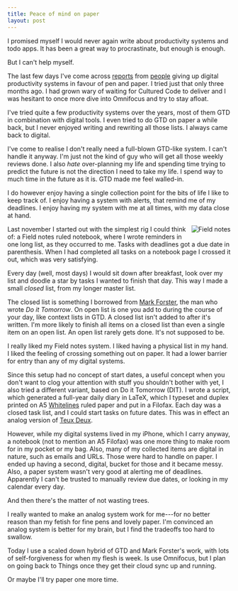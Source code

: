 ```yaml
---
title: Peace of mind on paper
layout: post
---
```


I promised myself I would never again write about productivity systems and todo apps. It has been a great way to procrastinate, but enough is enough.

But I can't help myself.

The last few days I've come across [reports][1] from [people][2] giving up digital productivity systems in favour of pen and paper. I tried just that only three months ago. I had grown wary of waiting for Cultured Code to deliver and I was hesitant to once more dive into Omnifocus and try to stay afloat.

I've tried quite a few productivity systems over the years, most of them GTD in combination with digital tools. I even tried to do GTD on paper a while back, but I never enjoyed writing and rewriting all those lists. I always came back to digital.

I've come to realise I don't really need a full-blown GTD-like system. I can't handle it anyway. I'm just not the kind of guy who will get all those weekly reviews done. I also *hate* over-planning my life and spending time trying to predict the future is not the direction I need to take my life. I spend way to much time in the future as it is. GTD made me feel walled-in. 

I do however enjoy having a single collection point for the bits of life I like to keep track of. I enjoy having a system with alerts, that remind me of my deadlines. I enjoy having my system with me at all times, with my data close at hand.

<img src="http://swedishpixels.com/bilder/fieldnotes.jpg" style="float: right; margin: 0 0 10px 10px;" alt="Field notes" />

Last november I started out with the simplest rig I could think of: a Field notes ruled notebook, where I wrote reminders in one long list, as they occurred to me. Tasks with deadlines got a due date in parenthesis. When I had completed all tasks on a notebook page I crossed it out, which was very satisfying.

Every day (well, most days) I would sit down after breakfast, look over my list and doodle a star by tasks I wanted to finish that day. This way I made a small *closed* list, from my longer master list. 

The closed list is something I borrowed from [Mark Forster][3], the man who wrote *Do it Tomorrow*. On open list is one you add to during the course of your day, like context lists in GTD. A closed list isn't added to after it's written. I'm more likely to finish all items on a closed list than even a single item on an open list. An open list rarely gets done. It's not supposed to be.

I really liked my Field notes system. I liked having a physical list in my hand. I liked the feeling of crossing something out on paper. It had a lower barrier for entry than any of my digital systems.

Since this setup had no concept of start dates, a useful concept when you don't want to clog your attention with stuff you shouldn't bother with yet, I also tried a different variant, based on Do it Tomorrow (DIT). I wrote a script, which generated a full-year daily diary in LaTeX, which I typeset and duplex printed on A5 [Whitelines][5] ruled paper and put in a Filofax. Each day was a closed task list, and I could start tasks on future dates. This was in effect an analog version of [Teux Deux][4].

However, while my digital systems lived in my iPhone, which I carry anyway, a notebook (not to mention an A5 Filofax) was one more thing to make room for in my pocket or my bag. Also, many of my collected items are digital in nature, such as emails and URLs. Those were hard to handle on paper. I ended up having a second, digital, bucket for those and it became messy. Also, a paper system wasn't very good at alerting me of deadlines. Apparently I can't be trusted to manually review due dates, or looking in my calendar every day.

And then there's the matter of not wasting trees.

I really wanted to make an analog system work for me---for no better reason than my fetish for fine pens and lovely paper. I'm convinced an analog system is better for my brain, but I find the tradeoffs too hard to swallow.

Today I use a scaled down hybrid of GTD and Mark Forster's work, with lots of self-forgiveness for when my flesh is week. Is use Omnifocus, but I plan on going back to Things once they get their cloud sync up and running.

Or maybe I'll try paper one more time.

[1]: http://thislifeofleisure.com/post/2975016020/back-to-paper-back-to-work
[2]: http://www.aaronmahnke.com/post/3089576497
[3]: http://markforster.net
[4]: http://teuxdeus.com
[5]: http://whitelines.se